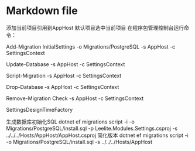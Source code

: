 ﻿# Markdown file
添加当前项目引用到AppHost
默认项目选中当前项目
在程序包管理控制台运行命令：

Add-Migration InitialSettings -o Migrations/PostgreSQL -s AppHost -c SettingsContext

Update-Database -s AppHost -c SettingsContext

Script-Migration -s AppHost -c SettingsContext

Drop-Database -s AppHost -c SettingsContext

Remove-Migration Check -s AppHost -c SettingsContext

SettingsDesignTimeFactory

生成数据库初始化SQL
dotnet ef migrations script -i -o Migrations/PostgreSQL/install.sql -p Leelite.Modules.Settings.csproj -s ../../../Hosts/AppHost/AppHost.csproj
简化版本
dotnet ef migrations script -i -o Migrations/PostgreSQL/install.sql -s ../../../Hosts/AppHost
